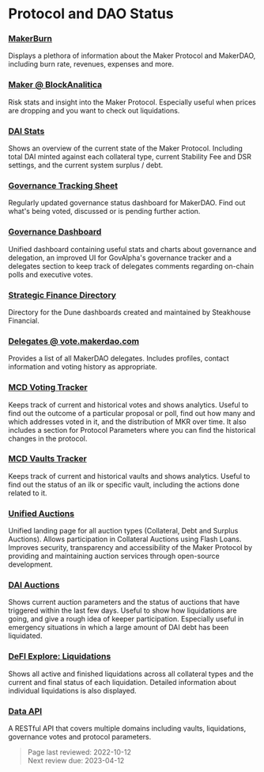 # Protocol and DAO Status

### [MakerBurn](https://makerburn.com/)

Displays a plethora of information about the Maker Protocol and MakerDAO, including burn rate, revenues, expenses and more.

### [Maker @ BlockAnalitica](https://maker.blockanalitica.com/)

Risk stats and insight into the Maker Protocol. Especially useful when prices are dropping and you want to check out liquidations.

### [DAI Stats](https://daistats.com/)

Shows an overview of the current state of the Maker Protocol. Including total DAI minted against each collateral type, current Stability Fee and DSR settings, and the current system surplus / debt.

### [Governance Tracking Sheet](https://docs.google.com/spreadsheets/d/1LWNlv6hr8oXebk8rvXZBPRVDjN-3OrzI0IgLwBVk0vM/edit#gid=0)

Regularly updated governance status dashboard for MakerDAO. Find out what's being voted, discussed or is pending further action.

### [Governance Dashboard](https://www.makerdao-governance-dashboard.com/)

Unified dashboard containing useful stats and charts about governance and delegation, an improved UI for GovAlpha's governance tracker and a delegates section to keep track of delegates comments regarding on-chain polls and executive votes.

### [Strategic Finance Directory](https://dune.com/stratfi/maker-stratfi-directory)

Directory for the Dune dashboards created and maintained by Steakhouse Financial.

### [Delegates @ vote.makerdao.com](https://vote.makerdao.com/delegates?network=mainnet)

Provides a list of all MakerDAO delegates. Includes profiles, contact information and voting history as appropriate.

### [MCD Voting Tracker](https://tracker-gov.makerdao.network/)

Keeps track of current and historical votes and shows analytics. Useful to find out the outcome of a particular proposal or poll, find out how many and which addresses voted in it, and the distribution of MKR over time. It also includes a section for Protocol Parameters where you can find the historical changes in the protocol.

### [MCD Vaults Tracker](https://tracker-vaults.makerdao.network/)

Keeps track of current and historical vaults and shows analytics. Useful to find out the status of an ilk or specific vault, including the actions done related to it.

### [Unified Auctions](https://auctions.makerdao.network/)

Unified landing page for all auction types (Collateral, Debt and Surplus Auctions). Allows participation in Collateral Auctions using Flash Loans. Improves security, transparency and accessibility of the Maker Protocol by providing and maintaining auction services through open-source development.

### [DAI Auctions](https://daiauctions.com/#)

Shows current auction parameters and the status of auctions that have triggered within the last few days. Useful to show how liquidations are going, and give a rough idea of keeper participation. Especially useful in emergency situations in which a large amount of DAI debt has been liquidated.

### [DeFI Explore: Liquidations](https://defiexplore.com/liquidations)

Shows all active and finished liquidations across all collateral types and the current and final status of each liquidation. Detailed information about individual liquidations is also displayed.

### [Data API](https://data-api.makerdao.network/redoc)

A RESTful API that covers multiple domains including vaults, liquidations, governance votes and protocol parameters.

>Page last reviewed: 2022-10-12  
>Next review due: 2023-04-12  

